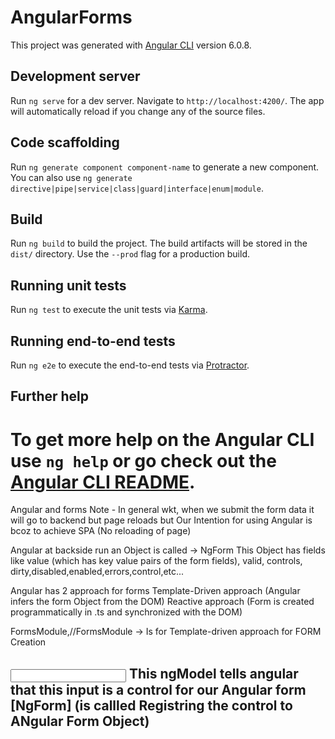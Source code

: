 # AngularForms

This project was generated with [Angular CLI](https://github.com/angular/angular-cli) version 6.0.8.

## Development server

Run `ng serve` for a dev server. Navigate to `http://localhost:4200/`. The app will automatically reload if you change any of the source files.

## Code scaffolding

Run `ng generate component component-name` to generate a new component. You can also use `ng generate directive|pipe|service|class|guard|interface|enum|module`.

## Build

Run `ng build` to build the project. The build artifacts will be stored in the `dist/` directory. Use the `--prod` flag for a production build.

## Running unit tests

Run `ng test` to execute the unit tests via [Karma](https://karma-runner.github.io).

## Running end-to-end tests

Run `ng e2e` to execute the end-to-end tests via [Protractor](http://www.protractortest.org/).

## Further help

To get more help on the Angular CLI use `ng help` or go check out the [Angular CLI README](https://github.com/angular/angular-cli/blob/master/README.md).
===========================================================================================================
Angular and forms
Note - In general wkt, when we submit the form data it will go to backend but page reloads
but Our Intention for using Angular is bcoz to achieve SPA (No reloading of page)

Angular at backside run an Object is called -> NgForm
This Object has  fields like value (which has key value pairs of the form fields), valid, controls, dirty,disabled,enabled,errors,control,etc...

Angular has 2 approach for forms
Template-Driven approach (Angular infers the form Object from the DOM)
Reactive approach (Form is created programmatically in .ts and synchronized with the DOM)

FormsModule,//FormsModule -> Is for Template-driven approach for FORM Creation

<input 
      type="text"
      id="username" 
      class="form-control"
      ngModel 
      name="username"
            >
This ngModel tells angular that this input is a control for our Angular form [NgForm] (is callled Registring the control to ANgular Form Object)            
--------------------------------------------------------------------------------------------------------

